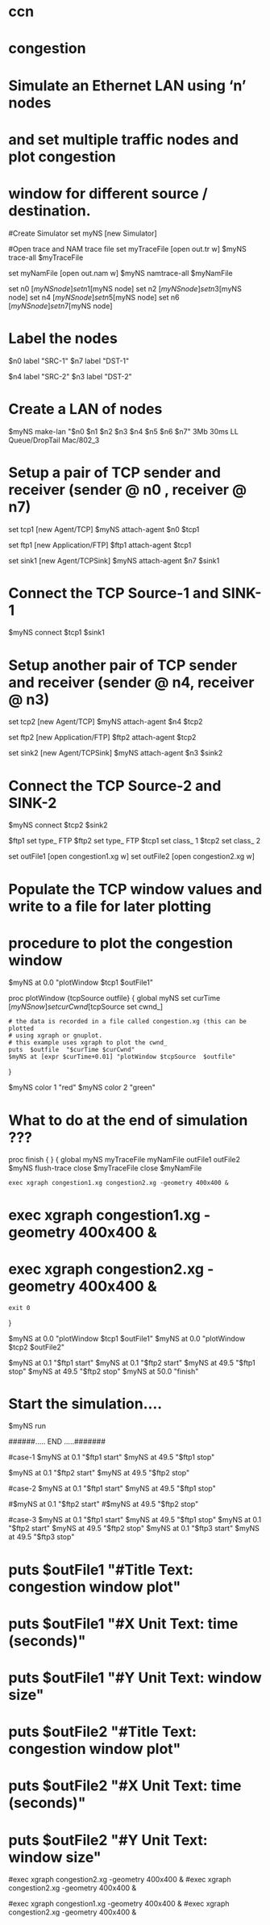 # ccn
# congestion

# Simulate an Ethernet LAN using ‘n’ nodes 
# and set multiple traffic nodes and plot congestion 
# window for different source / destination. 

#Create Simulator
set myNS [new Simulator]

#Open trace and NAM trace file
set myTraceFile [open out.tr w]
$myNS trace-all $myTraceFile

set myNamFile [open out.nam w]
$myNS namtrace-all $myNamFile

set n0 [$myNS node]
set n1 [$myNS node]
set n2 [$myNS node]
set n3 [$myNS node]
set n4 [$myNS node]
set n5 [$myNS node]
set n6 [$myNS node]
set n7 [$myNS node]

# Label the nodes 
$n0 label "SRC-1"
$n7 label "DST-1"

$n4 label "SRC-2"
$n3 label "DST-2"

# Create a LAN of nodes
$myNS make-lan "$n0 $n1 $n2 $n3 $n4 $n5 $n6 $n7" 3Mb 30ms LL Queue/DropTail Mac/802_3

# Setup a pair of TCP sender and receiver (sender @ n0 , receiver @ n7)
set tcp1 [new Agent/TCP]
$myNS attach-agent $n0 $tcp1

set ftp1 [new Application/FTP]
$ftp1 attach-agent $tcp1

set sink1 [new Agent/TCPSink]
$myNS attach-agent $n7 $sink1

# Connect the TCP Source-1 and SINK-1
$myNS connect $tcp1 $sink1

# Setup another pair of TCP sender and receiver (sender @ n4, receiver @ n3)
set tcp2 [new Agent/TCP]
$myNS attach-agent $n4 $tcp2

set ftp2 [new Application/FTP]
$ftp2 attach-agent $tcp2

set sink2 [new Agent/TCPSink]
$myNS attach-agent $n3 $sink2

# Connect the TCP Source-2 and SINK-2
$myNS connect $tcp2 $sink2

$ftp1 set type_ FTP
$ftp2 set type_ FTP
$tcp1 set class_ 1
$tcp2 set class_ 2

set outFile1 [open congestion1.xg w]
set outFile2 [open congestion2.xg w]

# Populate the TCP window values and write to a file for later plotting
# procedure to plot the congestion window

$myNS at 0.0 "plotWindow $tcp1 $outFile1"

proc plotWindow {tcpSource outfile} {
	global myNS
	set curTime [$myNS now]
	set curCwnd [$tcpSource set cwnd_]

	# the data is recorded in a file called congestion.xg (this can be plotted 		
	# using xgraph or gnuplot. 
	# this example uses xgraph to plot the cwnd_
	puts  $outfile  "$curTime $curCwnd"
	$myNS at [expr $curTime+0.01] "plotWindow $tcpSource  $outfile"
}

$myNS color 1 "red"
$myNS color 2 "green"

# What to do at the end of simulation ???
proc finish { } {
	global myNS myTraceFile myNamFile outFile1 outFile2
	$myNS flush-trace
	close $myTraceFile
	close $myNamFile 

	exec xgraph congestion1.xg congestion2.xg -geometry 400x400 &
#		exec xgraph congestion1.xg  -geometry 400x400 &
#		exec xgraph congestion2.xg -geometry 400x400 &

	exit 0
}

$myNS at 0.0 "plotWindow $tcp1 $outFile1"
$myNS at 0.0 "plotWindow $tcp2 $outFile2"

$myNS at 0.1  "$ftp1 start"
$myNS at 0.1  "$ftp2 start"
$myNS at 49.5 "$ftp1 stop"
$myNS at 49.5 "$ftp2 stop"
$myNS at 50.0 "finish"

# Start the simulation....
$myNS run

######..... END .....#######

#case-1
$myNS at 0.1  "$ftp1 start"
$myNS at 49.5 "$ftp1 stop"

$myNS at 0.1  "$ftp2 start"
$myNS at 49.5 "$ftp2 stop"

#case-2
$myNS at 0.1  "$ftp1 start"
$myNS at 49.5 "$ftp1 stop"

#$myNS at 0.1  "$ftp2 start"
#$myNS at 49.5 "$ftp2 stop"

#case-3
$myNS at 0.1  "$ftp1 start"
$myNS at 49.5 "$ftp1 stop"
$myNS at 0.1  "$ftp2 start"
$myNS at 49.5 "$ftp2 stop"
$myNS at 0.1  "$ftp3 start"
$myNS at 49.5 "$ftp3 stop"

#	puts $outFile1 "#Title Text: congestion window plot"
#	puts $outFile1 "#X Unit Text: time (seconds)"
#	puts $outFile1 "#Y Unit Text: window size"

#	puts $outFile2 "#Title Text: congestion window plot"
#	puts $outFile2 "#X Unit Text: time (seconds)"
#	puts $outFile2 "#Y Unit Text: window size"

#exec xgraph congestion2.xg -geometry 400x400 &
#exec xgraph congestion2.xg -geometry 400x400 &

#exec xgraph congestion1.xg -geometry 400x400 &
#exec xgraph congestion2.xg -geometry 400x400 &
